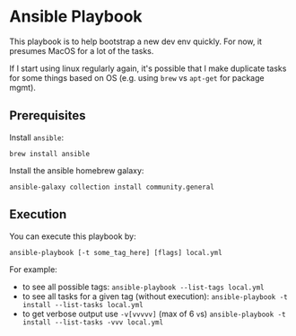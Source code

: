 # Ansible Playbook

This playbook is to help bootstrap a new dev env quickly. For now, it presumes MacOS for a lot of the tasks.

If I start using linux regularly again, it's possible that I make duplicate tasks for some things based on OS (e.g. using `brew` vs `apt-get` for package mgmt).

## Prerequisites

Install `ansible`:

`brew install ansible`

Install the ansible homebrew galaxy:

`ansible-galaxy collection install community.general`

## Execution

You can execute this playbook by:

`ansible-playbook [-t some_tag_here] [flags] local.yml`

For example: 

- to see all possible tags:
`ansible-playbook --list-tags local.yml`
- to see all tasks for a given tag (without execution):
`ansible-playbook -t install --list-tasks local.yml`
- to get verbose output use `-v[vvvvv]` (max of 6 `v`s)
`ansible-playbook -t install --list-tasks -vvv local.yml`

